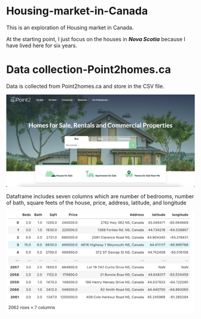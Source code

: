 # Housing-market-in-Canada
This is an exploration of Housing market in Canada.

At the starting point, I just focus on the houses in ***Nova Scotia*** because I have lived here for six years.

# Data collection-Point2homes.ca

Data is collected from Point2homes.ca and store in the CSV file.

![Image of point2homes](https://raw.githubusercontent.com/NightmareZYR/Housing-market-in-Canada/main/Screen%20Shot%202021-09-19%20at%208.30.47%20PM.png)

Dataframe includes seven columns which are number of bedrooms, number of bath, square feets of the house, price, address, latitude, and longitude

![Image of dataframe](https://raw.githubusercontent.com/NightmareZYR/Housing-market-in-Canada/main/Screen%20Shot%202021-09-21%20at%202.49.56%20AM.png)

